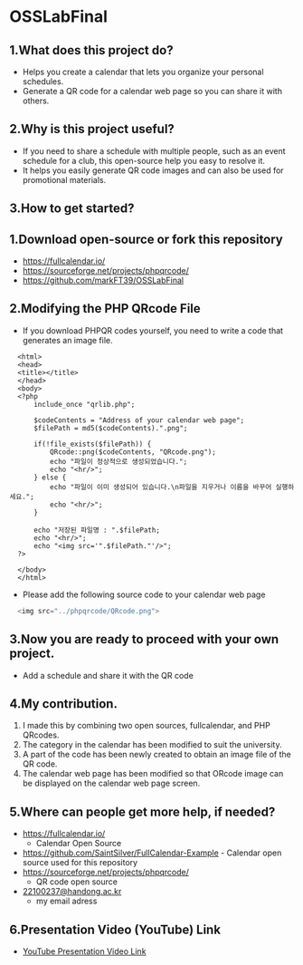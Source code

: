 # OSSLabFinal

1.What does this project do?
---------------------------------------------
  - Helps you create a calendar that lets you organize your personal schedules.
  - Generate a QR code for a calendar web page so you can share it with others.


2.Why is this project useful?
---------------------------------------------
  - If you need to share a schedule with multiple people, such as an event schedule for a club, this open-source help you easy to resolve it.
  - It helps you easily generate QR code images and can also be used for promotional materials.


3.How to get started?
---------------------------------------------
  1.Download open-source or fork this repository 
  ---------------------------------------------
  - https://fullcalendar.io/
  - https://sourceforge.net/projects/phpqrcode/
  - https://github.com/markFT39/OSSLabFinal
  
  
  2.Modifying the PHP QRcode File 
  ---------------------------------------------
  - If you download PHPQR codes yourself, you need to write a code that generates an image file.
  ```
    <html>
    <head>
    <title></title>
    </head>
    <body>
    <?php
        include_once "qrlib.php";

        $codeContents = "Address of your calendar web page";
        $filePath = md5($codeContents).".png";

        if(!file_exists($filePath)) {
            QRcode::png($codeContents, "QRcode.png");
            echo "파일이 정상적으로 생성되었습니다.";
            echo "<hr/>";
        } else {
            echo "파일이 이미 생성되어 있습니다.\n파일을 지우거나 이름을 바꾸어 실행하세요.";
            echo "<hr/>";
        }

        echo "저장된 파일명 : ".$filePath;
        echo "<hr/>";
        echo "<img src='".$filePath."'/>";
    ?>

    </body>
    </html>
   ```
   
   -  Please add the following source code to your calendar web page
  
  ```c
    <img src="../phpqrcode/QRcode.png">
  ```
  
  
  3.Now you are ready to proceed with your own project.
  ---------------------------------------------
  - Add a schedule and share it with the QR code


4.My contribution.
---------------------------------------------
  1. I made this by combining two open sources, fullcalendar, and PHP QRcodes.
  2. The category in the calendar has been modified to suit the university.
  3. A part of the code has been newly created to obtain an image file of the QR code.
  4. The calendar web page has been modified so that ORcode image can be displayed on the calendar web page screen.


5.Where can people get more help, if needed?
---------------------------------------------
  - https://fullcalendar.io/
    - Calendar Open Source
  -  https://github.com/SaintSilver/FullCalendar-Example
    - Calendar open source used for this repository
  - https://sourceforge.net/projects/phpqrcode/
    - QR code open source
  - 22100237@handong.ac.kr
    - my email adress


6.Presentation Video (YouTube) Link
---------------------------------------------
  - [YouTube Presentation Video Link](https://www.youtube.com/watch?v=Q-AzC9IC7AY)
